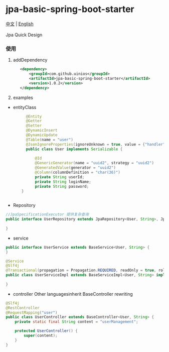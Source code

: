 # jpa-basic-spring-boot-starter
[中文](./README.md) | [English](./ENGLISH.md)
<br>
<br>
Jpa Quick Design
### 使用
1. addDependency
     ```xml
        <dependency>
            <groupId>com.github.uinios</groupId>
            <artifactId>jpa-basic-spring-boot-starter</artifactId>
            <version>1.0.2</version>
        </dependency>
      ```
2. examples
* entityClass
```java
         @Entity
         @Getter
         @Setter
         @DynamicInsert
         @DynamicUpdate
         @Table(name = "user")
         @JsonIgnoreProperties(ignoreUnknown = true, value = {"handler", "hibernateLazyInitializer"})
         public class User implements Serializable {
         
             @Id
             @GenericGenerator(name = "uuid2", strategy = "uuid2")
             @GeneratedValue(generator = "uuid2")
             @Column(columnDefinition = "char(36)")
             private String userId;
             private String loginName;
             private String password;
       }
       
```
* Repository
```java
//JpaSpecificationExecutor 提供复杂查询
public interface UserRepository extends JpaRepository<User, String>, JpaSpecificationExecutor<User> {
    
}
```
* service
```java
public interface UserService extends BaseService<User, String> {
}
```
```java
@Service
@Slf4j
@Transactional(propagation = Propagation.REQUIRED, readOnly = true, rollbackFor = Exception.class)
public class UserServiceImpl extends BaseServiceImpl<User, String> implements UserService {
    
}
```
* controller
Other languages​inherit BaseController rewriting
```java
@Slf4j
@RestController
@RequestMapping("user")
public class UserController extends BaseController<User, String> {
    private static final String content = "userManagement";

    protected UserController() {
        super(content);
    }
}
```

